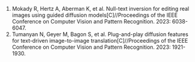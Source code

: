 <ol>

<li>Mokady R, Hertz A, Aberman K, et al. Null-text inversion for editing real images using guided diffusion models[C]//Proceedings of the IEEE Conference on Computer Vision and Pattern Recognition. 2023: 6038-6047.

<li>Tumanyan N, Geyer M, Bagon S, et al. Plug-and-play diffusion features for text-driven image-to-image translation[C]//Proceedings of the IEEE Conference on Computer Vision and Pattern Recognition. 2023: 1921-1930.

</ol>
